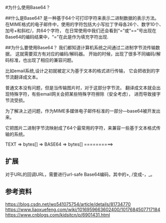 #为什么使用Base64？

##什么是Base64?
  是一种基于64个可打印字符来表示二进制数据的表示方法。
在MIME格式的电子邮件中，使用的字符包括大小写拉丁字母各26个、数字10个、加号+和斜杠/，共64个字符，
在日常使用中我们还会看到“=”或“==”号出现在Base64的编码结果中，“=”在此是作为填充字符出现.

##为什么要使用Base64？
我们都知道计算机系统之间通过二进制字节流传输数据，
这就需要双方有对应的编码/解码器。
开始的时候，出现了很多不同编码/解码标准，也出现了相应的兼容问题。

比如email系统,设计之初就被定义为基于文本的格式进行传输，
它会把收到的字节流翻译成文本。

普通文本没有问题，但是当传输图片时，对于这部分字节流，
翻译成文本就会出现特殊字符，有些email网关会把某些特殊字符擦除（安全考虑），
进而导致接字节流受损。

为了解决上述问题，作为MIME多媒体电子邮件标准的一部分—base64被开发出来。

它把图片二进制字节流映射成了64个最常用的字符，来兼容一些基于文本格式传输的系统。

TEXT => bytes[] => BASE64 => bytes[]  ==========> 


## 扩展
对于URL的回调URL，需要进行url-safe Base64编码，其中的+, /变成-，_。

## 参考资料
https://blog.csdn.net/wo541075754/article/details/81734770
https://www.liaoxuefeng.com/wiki/1016959663602400/1017684507717184
https://www.cnblogs.com/kidsitcn/p/6901431.html

